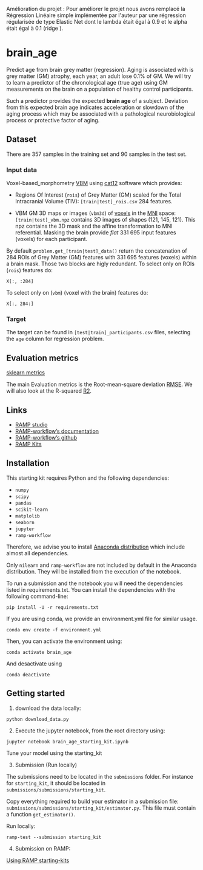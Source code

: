 Amélioration du projet :
Pour améliorer le projet nous avons remplacé la Régression Linéaire simple implémentée par l'auteur par une régression régularisée de type Elastic Net dont le lambda était égal à 0.9 et le alpha était égal à 0.1 (ridge ).

# brain_age

Predict age from brain grey matter (regression).
Aging is associated with is grey matter (GM) atrophy, each year, an adult lose
0.1% of GM. We will try to learn a predictor of the chronological age (true age)
using GM measurements on the brain on a population of healthy control participants.

Such a predictor provides the expected **brain age** of a subject. Deviation from
this expected brain age indicates acceleration or slowdown of the aging process
which may be associated with a pathological neurobiological process or protective factor of aging.

## Dataset

There are 357 samples in the training set and 90 samples in the test set.

### Input data

Voxel-based_morphometry [VBM](https://en.wikipedia.org/wiki/Voxel-based_morphometry)
using [cat12](http://www.neuro.uni-jena.de/cat/) software which provides:

- Regions Of Interest (`rois`) of Grey Matter (GM) scaled for the Total
  Intracranial Volume (TIV): `[train|test]_rois.csv` 284 features.

- VBM GM 3D maps or images (`vbm3d`) of [voxels](https://en.wikipedia.org/wiki/Voxel) in the
  [MNI](https://en.wikipedia.org/wiki/Talairach_coordinates) space:
  `[train|test]_vbm.npz` contains 3D images of shapes (121, 145, 121).
  This npz contains the 3D mask and the affine transformation to MNI
  referential. Masking the brain provide *flat* 331 695 input features (voxels)
  for each participant.

By default `problem.get_[train|test]_data()` return the concatenation of 284 ROIs of
Grey Matter (GM) features with 331 695 features (voxels) within a brain mask.
Those two blocks are higly redundant.
To select only on ROIs (`rois`) features do:

```
X[:, :284]
```

To select only on (`vbm`) (voxel with the brain) features do:

```
X[:, 284:]
```

### Target

The target can be found in `[test|train]_participants.csv` files, selecting the
`age` column for regression problem.

## Evaluation metrics

[sklearn metrics](https://scikit-learn.org/stable/modules/model_evaluation.html)

The main Evaluation metrics is the Root-mean-square deviation
[RMSE](https://en.wikipedia.org/wiki/Root-mean-square_deviation). We will also
look at the R-squared
[R2](https://en.wikipedia.org/wiki/Coefficient_of_determination).


## Links

- [RAMP studio](https://ramp.studio/)
- [RAMP-workflow’s documentation](https://paris-saclay-cds.github.io/ramp-workflow/)
- [RAMP-workflow’s github](https://github.com/paris-saclay-cds/ramp-workflow)
- [RAMP Kits](https://github.com/ramp-kits)

## Installation

This starting kit requires Python and the following dependencies:

* `numpy`
* `scipy`
* `pandas`
* `scikit-learn`
* `matplolib`
* `seaborn`
* `jupyter`
* `ramp-workflow`

Therefore, we advise you to install [Anaconda
distribution](https://www.anaconda.com/download/) which include almost all
dependencies.

Only `nilearn` and `ramp-workflow` are not included by default in the Anaconda
distribution. They will be installed from the execution of the notebook.

To run a submission and the notebook you will need the dependencies listed in requirements.txt.
You can install the dependencies with the following command-line:

```
pip install -U -r requirements.txt
```

If you are using conda, we provide an environment.yml file for similar usage.

```
conda env create -f environment.yml
```

Then, you can activate the environment using:

```
conda activate brain_age
```

And desactivate using

```
conda deactivate
```

## Getting started

1. download the data locally:

```
python download_data.py
```

2. Execute the jupyter notebook, from the root directory using:

```
jupyter notebook brain_age_starting_kit.ipynb
```

Tune your model using the starting_kit

3. Submission (Run locally)

The submissions need to be located in the `submissions` folder.
For instance for `starting_kit`, it should be located in
`submissions/submissions/starting_kit`.

Copy everything required to build your estimator in a submission file:
`submissions/submissions/starting_kit/estimator.py`.
This file must contain a function `get_estimator()`.

Run locally:

```
ramp-test --submission starting_kit
```

4. Submission on RAMP:

[Using RAMP starting-kits](https://paris-saclay-cds.github.io/ramp-docs/ramp-workflow/stable/using_kits.html)

